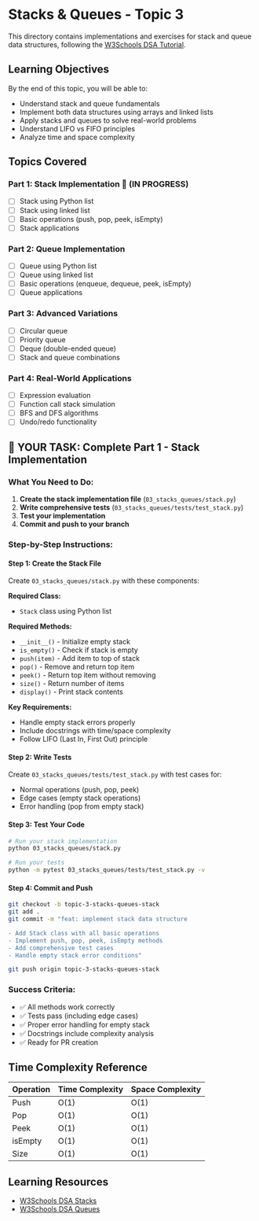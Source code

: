 # Stacks & Queues - Topic 3

This directory contains implementations and exercises for stack and queue data structures, following the [W3Schools DSA Tutorial](https://www.w3schools.com/dsa/index.php).

## Learning Objectives

By the end of this topic, you will be able to:
- Understand stack and queue fundamentals
- Implement both data structures using arrays and linked lists
- Apply stacks and queues to solve real-world problems
- Understand LIFO vs FIFO principles
- Analyze time and space complexity

## Topics Covered

### Part 1: Stack Implementation 🚧 (IN PROGRESS)
- [ ] Stack using Python list
- [ ] Stack using linked list
- [ ] Basic operations (push, pop, peek, isEmpty)
- [ ] Stack applications

### Part 2: Queue Implementation
- [ ] Queue using Python list
- [ ] Queue using linked list
- [ ] Basic operations (enqueue, dequeue, peek, isEmpty)
- [ ] Queue applications

### Part 3: Advanced Variations
- [ ] Circular queue
- [ ] Priority queue
- [ ] Deque (double-ended queue)
- [ ] Stack and queue combinations

### Part 4: Real-World Applications
- [ ] Expression evaluation
- [ ] Function call stack simulation
- [ ] BFS and DFS algorithms
- [ ] Undo/redo functionality

## 🎯 YOUR TASK: Complete Part 1 - Stack Implementation

### **What You Need to Do:**

1. **Create the stack implementation file** (`03_stacks_queues/stack.py`)
2. **Write comprehensive tests** (`03_stacks_queues/tests/test_stack.py`)
3. **Test your implementation**
4. **Commit and push to your branch**

### **Step-by-Step Instructions:**

#### **Step 1: Create the Stack File**
Create `03_stacks_queues/stack.py` with these components:

**Required Class:**
- `Stack` class using Python list

**Required Methods:**
- `__init__()` - Initialize empty stack
- `is_empty()` - Check if stack is empty
- `push(item)` - Add item to top of stack
- `pop()` - Remove and return top item
- `peek()` - Return top item without removing
- `size()` - Return number of items
- `display()` - Print stack contents

**Key Requirements:**
- Handle empty stack errors properly
- Include docstrings with time/space complexity
- Follow LIFO (Last In, First Out) principle

#### **Step 2: Write Tests**
Create `03_stacks_queues/tests/test_stack.py` with test cases for:
- Normal operations (push, pop, peek)
- Edge cases (empty stack operations)
- Error handling (pop from empty stack)

#### **Step 3: Test Your Code**
```bash
# Run your stack implementation
python 03_stacks_queues/stack.py

# Run your tests
python -m pytest 03_stacks_queues/tests/test_stack.py -v
```

#### **Step 4: Commit and Push**
```bash
git checkout -b topic-3-stacks-queues-stack
git add .
git commit -m "feat: implement stack data structure

- Add Stack class with all basic operations
- Implement push, pop, peek, isEmpty methods
- Add comprehensive test cases
- Handle empty stack error conditions"

git push origin topic-3-stacks-queues-stack
```

### **Success Criteria:**
- ✅ All methods work correctly
- ✅ Tests pass (including edge cases)
- ✅ Proper error handling for empty stack
- ✅ Docstrings include complexity analysis
- ✅ Ready for PR creation

## Time Complexity Reference

| Operation | Time Complexity | Space Complexity |
|-----------|----------------|------------------|
| Push | O(1) | O(1) |
| Pop | O(1) | O(1) |
| Peek | O(1) | O(1) |
| isEmpty | O(1) | O(1) |
| Size | O(1) | O(1) |

## Learning Resources

- [W3Schools DSA Stacks](https://www.w3schools.com/dsa/dsa_intro_stacks.php)
- [W3Schools DSA Queues](https://www.w3schools.com/dsa/dsa_intro_queues.php)

